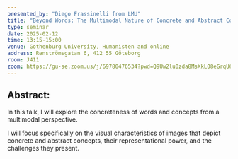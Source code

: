 ```yaml
---
presented_by: "Diego Frassinelli from LMU"
title: "Beyond Words: The Multimodal Nature of Concrete and Abstract Concepts"
type: seminar
date: 2025-02-12
time: 13:15-15:00
venue: Gothenburg University, Humanisten and online
address: Renströmsgatan 6, 412 55 Göteborg
room: J411
zoom: https://gu-se.zoom.us/j/69780476534?pwd=Q9Uw2lu0zda8MsXkL08eGrqU64DMpp.1
---
```


## Abstract:

In this talk, I will explore the concreteness of words and concepts from a multimodal perspective. 

I will focus specifically on the visual characteristics of images that depict concrete and abstract concepts,
their representational power, and the challenges they present.
